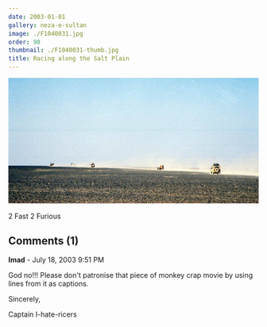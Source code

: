 ```yaml
---
date: 2003-01-01
gallery: neza-e-sultan
image: ./F1040031.jpg
order: 98
thumbnail: ./F1040031-thumb.jpg
title: Racing along the Salt Plain
---
```


![Racing along the Salt Plain](./F1040031.jpg)

2 Fast 2 Furious

<div id="comments">

## Comments (1)

<div id="comment">

**Imad** - July 18, 2003  9:51 PM

God no!!! Please don't patronise that piece of monkey crap movie by using lines from it as captions.

Sincerely,

Captain I-hate-ricers

</div>

</div>